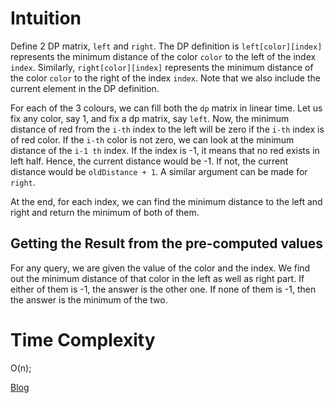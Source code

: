 # Intuition
Define 2 DP matrix, `left` and `right`. The DP definition is `left[color][index]` represents the minimum distance of the color `color` to the left of the index `index`. Similarly, `right[color][index]` represents the minimum distance of the color `color` to the right of the index `index`. Note that we also include the current element in the DP definition.

For each of the 3 colours, we can fill both the `dp` matrix in linear time. Let us fix any color, say 1, and fix a dp matrix, say `left`. Now, the minimum distance of red from the `i-th` index to the left will be zero if the `i-th` index is of red color. If the `i-th` color is not zero, we can look at the minimum distance of the `i-1 th` index. If the index is -1, it means that no red exists in left half. Hence, the current distance would be -1. If not, the current distance would be `oldDistance + 1`.  A similar argument can be made for `right`.

At the end, for each index, we can find the minimum distance to the left and right and return the minimum of both of them.


## Getting the Result from the pre-computed values
For any query, we are given the value of the color and the index. We find out the minimum distance of that color in the left as well as right part. If either of them is -1, the answer is the other one. If none of them is -1, then the answer is the minimum of the two. 

# Time Complexity 
O(n);


[Blog](https://leetcode.com/problems/shortest-distance-to-target-color/discuss/376925/A-Novel-Method-using-DP-O(n)-or-O(n)-Explained)

